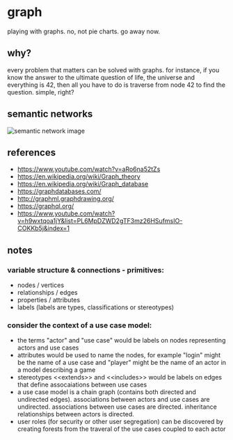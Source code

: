 # graph
playing with graphs. no, not pie charts. go away now.

## why?
every problem that matters can be solved with graphs. for instance, if you know the answer to the ultimate question of life, the universe and everything is 42, then all you have to do is traverse from node 42 to find the question. simple, right?

## semantic networks
![semantic network image](https://www.assignmentpoint.com/wp-content/uploads/2016/04/Semantic-Network.jpg)

## references

- https://www.youtube.com/watch?v=aRo6na52tZs
- https://en.wikipedia.org/wiki/Graph_theory
- https://en.wikipedia.org/wiki/Graph_database
- https://graphdatabases.com/
- http://graphml.graphdrawing.org/
- https://graphql.org/
- https://www.youtube.com/watch?v=h9wxtqoa1jY&list=PL6MpDZWD2gTF3mz26HSufmsIO-COKKb5j&index=1

## notes

### variable structure & connections - primitives:
- nodes / vertices
- relationships / edges
- properties / attributes
- labels (labels are types, classifications or stereotypes)

### consider the context of a use case model:
 - the terms "actor" and "use case" would be labels on nodes representing actors and use cases
 - attributes would be used to name the nodes, for example "login" might be the name of a use case and "player" might be the name of an actor in a model describing a game
 - stereotypes &lt;&lt;extends&gt;&gt; and &lt;&lt;includes&gt;&gt; would be labels on edges that define assocaiations between use cases
 - a use case model is a chain graph (contains both directed and undirected edges). associations between actors and use cases are undirected. associations between use cases are directed. inheritance relationships between actors is directed.
 - user roles (for security or other user segregation) can be discovered by creating forests from the traveral of the use cases coupled to each actor

